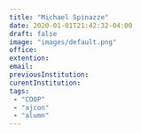 ```yaml
---
title: "Michael Spinazze"
date: 2020-01-01T21:42:32-04:00
draft: false
image: "images/default.png"
office:
extention:
email: 
previousInstitution: 
curentInstitution: 
tags:
 - "COOP"
 - "ajcon"
 - "alumn"
---
```

